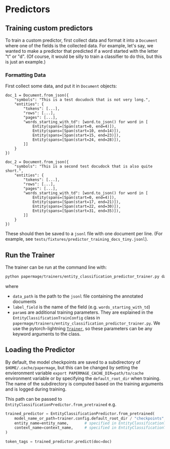 # Predictors

## Training custom predictors
To train a custom predictor, first collect data and format it into a `Document` where one of the fields is the collected data.
For example, let's say, we wanted to make a predictor that predicted if a word started with the letter "t" or "d". (Of course, it would be silly to train a classifier to do this, but this is just an example.)

### Formatting Data
First collect some data, and put it in `Document` objects:

```
doc_1 = Document.from_json({
    "symbols": "This is a test docudock that is not very long.",
    "entities": {
        "tokens": [...],
        "rows": [...],
        "pages": [...],
        "words_starting_with_td": [word.to_json() for word in [
            Entity(spans=[Span(start=0, end=4)]),
            Entity(spans=[Span(start=10, end=14)]),
            Entity(spans=[Span(start=15, end=23)]),
            Entity(spans=[Span(start=24, end=28)]),
        ]]
    }
})

doc_2 = Document.from_json({
    "symbols": "This is a second test docudock that is also quite short.",
    "entities": {
        "tokens": [...],
        "rows": [...],
        "pages": [...],
        "words_starting_with_td": [word.to_json() for word in [
            Entity(spans=[Span(start=0, end=4)]),
            Entity(spans=[Span(start=17, end=21)]),
            Entity(spans=[Span(start=22, end=30)]),
            Entity(spans=[Span(start=31, end=35)]),
        ]]
    }
})
```

These should then be saved to a `jsonl` file with one document per line. (For example, see `tests/fixtures/predictor_training_docs_tiny.jsonl`).

## Run the Trainer
The trainer can be run at the command line with:
```bash
python papermage/trainers/entity_classification_predictor_trainer.py data_path={path/to/data} label_field={field with the label} param1=value1 ...
```
where
* `data_path` is the path to the `jsonl` file containing the annotated documents
* `label_field` is the name of the field (e.g. `words_starting_with_td`)
* `param`s are additional training parameters. They are explained in the `EntityClassificationTrainConfig` class in `papermage/trainers/entity_classification_predictor_trainer.py`. We use the pytorch-lightning [`Trainer`](https://lightning.ai/docs/pytorch/latest/api/lightning.pytorch.trainer.trainer.Trainer.html#lightning.pytorch.trainer.trainer.Trainer), so these parameters can be any keyword arguments to the class.

## Loading the Predictor
By default, the model checkpoints are saved to a subdirectory of `$HOME/.cache/papermage`, but this can be changed by setting the envieronment variable `export PAPERMAGE_CACHE_DIR=path/to/cache` environment variable or by specifying the `default_root_dir` when training.
The name of the subdirectory is computed based on the training arguments and is logged during training.

This path can be passed to `EntityClassificationPredictor.from_pretrained` e.g.

```python
trained_predictor = EntityClassificationPredictor.from_pretrained(
    model_name_or_path=trainer.config.default_root_dir / "checkpoints",  # one way of getting the path (if you have the trainer)
    entity_name=entity_name,       # specified in EntityClassificationTrainConfig. Probably "tokens".
    context_name=context_name,     # specified in EntityClassificationTrainConfig. Probably "pages".
)

token_tags = trained_predictor.predict(doc=doc)
```